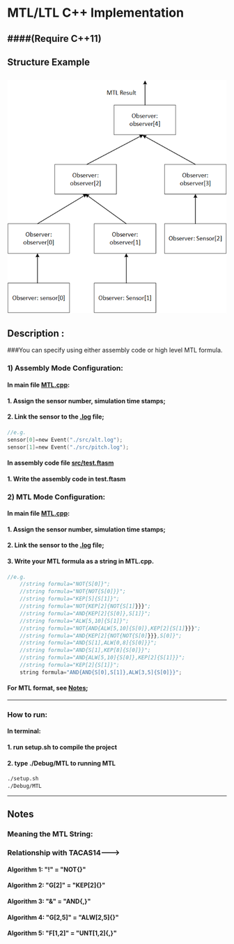 
# MTL/LTL C++ Implementation
####(Require C++11)
---
## Structure Example
![Alt text](/README/structure.bmp?raw=true "Object Connection Structure")
---
## Description :
###You can specify using either assembly code or high level MTL formula.
### 1) Assembly Mode Configuration: 
#### In main file [**MTL.cpp**](https://github.com/zpcore/MTL/blob/master/src/MTL.cpp):
#### 1. Assign the sensor number, simulation time stamps;
#### 2. Link the sensor to the [.log](https://github.com/zpcore/MTL/blob/master/src/alt.log) file;
```c
//e.g.
sensor[0]=new Event("./src/alt.log");
sensor[1]=new Event("./src/pitch.log");
```
#### In assembly code file [**src/test.ftasm**](https://github.com/zpcore/MTL/blob/master/src/test.ftasm)
#### 1. Write the assembly code in test.ftasm

### 2) MTL Mode Configuration: 
#### In main file [**MTL.cpp**](https://github.com/zpcore/MTL/blob/master/src/MTL.cpp):
#### 1. Assign the sensor number, simulation time stamps;
#### 2. Link the sensor to the [.log](https://github.com/zpcore/MTL/blob/master/src/alt.log) file;
#### 3. Write your MTL formula as a string in **MTL.cpp**.
```c
//e.g.
	//string formula="NOT{S[0]}";
	//string formula="NOT{NOT{S[0]}}";
	//string formula="KEP[5]{S[1]}";
	//string formula="NOT{KEP[2]{NOT{S[1]}}}";
	//string formula="AND{KEP[2]{S[0]},S[1]}";
	//string formula="ALW[5,10]{S[1]}";
	//string formula="NOT{AND{ALW[5,10]{S[0]},KEP[2]{S[1]}}}";
	//string formula="AND{KEP[2]{NOT{NOT{S[0]}}},S[0]}";
	//string formula="AND{S[1],ALW[0,8]{S[0]}}";
	//string formula="AND{S[1],KEP[8]{S[0]}}";
	//string formula="AND{ALW[5,10]{S[0]},KEP[2]{S[1]}}";
	//string formula="KEP[2]{S[1]}";
	string formula="AND{AND{S[0],S[1]},ALW[3,5]{S[0]}}";
```
#### For MTL format, see [Notes](#Notes);
---
### How to run:
#### In terminal:
#### 1. run setup.sh to compile the project
#### 2. type ./Debug/MTL to running MTL
```bash
./setup.sh
./Debug/MTL
```
---
## Notes
### Meaning the MTL String:
### Relationship with TACAS14--->
#### Algorithm 1: "!" = "NOT{}"
#### Algorithm 2: "G[2]" = "KEP[2]{}"
#### Algorithm 3: "&" = "AND{,}"
#### Algorithm 4: "G[2,5]" = "ALW[2,5]{}"
#### Algorithm 5: "F[1,2]" = "UNT[1,2]{,}"

